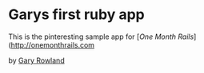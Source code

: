 # Garys first ruby app

This is the pinteresting sample app for 
[*One Month Rails*](http://onemonthrails.com

by [Gary Rowland](http://mattangtiffel.com)